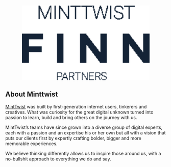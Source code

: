 <p align="center"><a href="https://minttwist.com" target="_blank"><img src="https://github.com/Minttwist/.github/blob/main/docs/images/logo.svg?raw=true" width="400"></a></p>

## About Minttwist

[MintTwist](https://minttwist.com) was built by first-generation internet users, tinkerers and creatives. What was curiosity for the great digital unknown turned into passion to learn, build and bring others on the journey with us.

MintTwist’s teams have since grown into a diverse group of digital experts, each with a passion and an expertise his or her own but all with a vision that puts our clients first by expertly crafting bolder, bigger and more memorable experiences.

We believe thinking differently allows us to inspire those around us, with a no-bullshit approach to everything we do and say.
